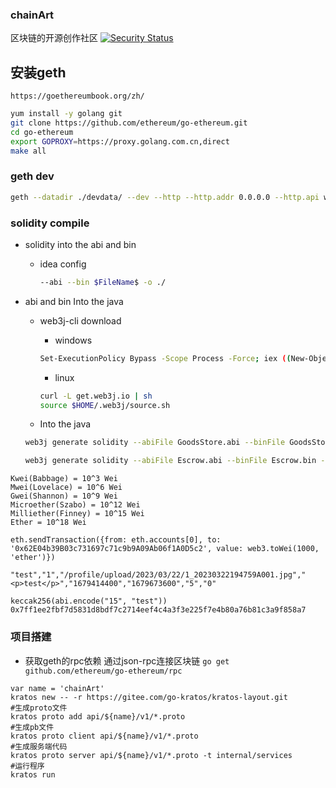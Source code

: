 ### chainArt
区块链的开源创作社区
[![Security Status](https://www.murphysec.com/platform3/v31/badge/1692592543501275136.svg)](https://www.murphysec.com/console/report/1692585989234380800/1692592543501275136)
## 安装geth

```text
https://goethereumbook.org/zh/
```
```bash
yum install -y golang git
git clone https://github.com/ethereum/go-ethereum.git
cd go-ethereum
export GOPROXY=https://proxy.golang.com.cn,direct
make all
```

### geth dev

```bash
geth --datadir ./devdata/ --dev --http --http.addr 0.0.0.0 --http.api web3,eth,debug,personal,net --rpc.allow-unprotected-txs console
```

### solidity compile

+ solidity into the abi and bin

    + idea config

      ```bash
      --abi --bin $FileName$ -o ./
      ```

+ abi and bin Into the java

    + web3j-cli download

        + windows

      ```bash
      Set-ExecutionPolicy Bypass -Scope Process -Force; iex ((New-Object System.Net.WebClient).DownloadString('https://raw.githubusercontent.com/web3j/web3j-installer/master/installer.ps1'))
      ```

        + linux

      ```bash
      curl -L get.web3j.io | sh
      source $HOME/.web3j/source.sh
      ```

    + Into the java

  ```bash
  web3j generate solidity --abiFile GoodsStore.abi --binFile GoodsStore.bin -o . -p top.xpit.geth.contract
  ```

  ```bash
  web3j generate solidity --abiFile Escrow.abi --binFile Escrow.bin -o . -p top.xpit.geth.contract  
  ```

```text
Kwei(Babbage) = 10^3 Wei
Mwei(Lovelace) = 10^6 Wei
Gwei(Shannon) = 10^9 Wei
Microether(Szabo) = 10^12 Wei
Milliether(Finney) = 10^15 Wei
Ether = 10^18 Wei
```


```text
eth.sendTransaction({from: eth.accounts[0], to: '0x62E04b39B03c731697c71c9b9A09Ab06f1A0D5c2', value: web3.toWei(1000, 'ether')})
```

```text
"test","1","/profile/upload/2023/03/22/1_20230322194759A001.jpg","<p>test</p>","1679414400","1679673600","5","0"
```

```text
keccak256(abi.encode("15", "test"))
0x7ff1ee2fbf7d5831d8bdf7c2714eef4c4a3f3e225f7e4b80a76b81c3a9f858a7
```

### 项目搭建
+ 获取geth的rpc依赖 通过json-rpc连接区块链
`go get github.com/ethereum/go-ethereum/rpc`
```shell
var name = 'chainArt'
kratos new -- -r https://gitee.com/go-kratos/kratos-layout.git
#生成proto文件
kratos proto add api/${name}/v1/*.proto
#生成pb文件
kratos proto client api/${name}/v1/*.proto
#生成服务端代码
kratos proto server api/${name}/v1/*.proto -t internal/services
#运行程序
kratos run
```
